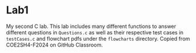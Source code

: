 # Lab1
My second C lab. This lab includes many different functions to answer different questions in `Questions.c` as well as their respective test cases in `testCases.c` and flowchart pdfs under the `flowcharts` directory. Copied from COE2SH4-F2024 on GitHub Classroom.
